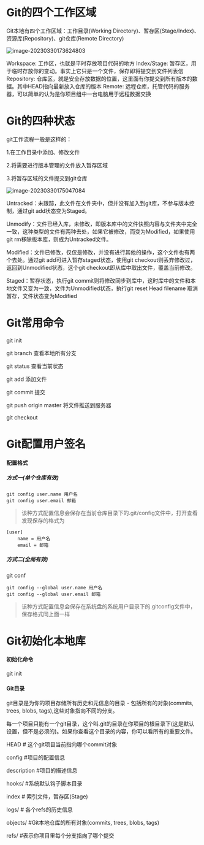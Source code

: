 # Git的四个工作区域



Git本地有四个工作区域：工作目录(Working Directory)、暂存区(Stage/Index)、资源库(Repository)、git仓库(Remote Directory)

![image-20230330173624803](D:\project\Git\images\image-20230330173624803.png)

Workspace: 工作区，也就是平时存放项目代码的地方
Index/Stage: 暂存区，用于临时存放你的变动。事实上它只是一个文件，保存即将提交到文件列表信
Repository: 仓库区，就是安全存放数据的位置，这里面有你提交到所有版本的数据。其中HEAD指向最新放入仓库的版本
Remote: 远程仓库，托管代码的服务器，可以简单的认为是你项目组中一台电脑用于远程数据交换



# Git的四种状态

git工作流程一般是这样的：

1.在工作目录中添加、修改文件

2.将需要进行版本管理的文件放入暂存区域

3.将暂存区域的文件提交到git仓库

![image-20230330175047084](D:\project\Git\images\image-20230330175047084.png)

Untracked：未跟踪，此文件在文件夹中，但并没有加入到git库，不参与版本控制，通过git add状态变为Staged。

Unmodify：文件已经入库，未修改，即版本库中的文件快照内容与文件夹中完全一致，这种类型的文件有两种去处，如果它被修改，而变为Modified，如果使用git rm移除版本库，则成为Untracked文件。

Modified：文件已修改，仅仅是修改，并没有进行其他的操作，这个文件也有两个去处。通过git add可进入暂存staged状态，使用git checkout则丢弃修改过，返回到Unmodified状态，这个git checkout即从库中取出文件，覆盖当前修改。

Staged：暂存状态，执行git commit则将修改同步到库中，这时库中的文件和本地文件又变为一致，文件为Unmodified状态，执行git reset Head filename 取消暂存，文件状态变为Modified



# Git常用命令

git init

git branch 查看本地所有分支

git status 查看当前状态

git add 添加文件

git commit 提交

git push origin master 将文件推送到服务器

git checkout 

# Git配置用户签名

#### 配置格式

##### 方式一(单个仓库有效)

```
git config user.name 用户名
git config user.email 邮箱
```

> 该种方式配置信息会保存在当前仓库目录下的.git/config文件中，打开查看发现保存的格式为

```
[user]
	name = 用户名
	email = 邮箱
```

##### 方式二(全局有效)

git conf

```
git config --global user.name 用户名
git config --global user.email 邮箱
```

> 该种方式配置信息会保存在系统盘的系统用户目录下的.gitconfig文件中，保存格式同上面一样

# Git初始化本地库

#### 初始化命令

git init

#### Git目录

git目录是为你的项目存储所有历史和元信息的目录 - 包括所有的对象(commits, trees, blobs, tags),这些对象指向不同的分支。

每一个项目只能有一个git目录，这个叫.git的目录在你项目的根目录下(这是默认设置，但不是必须的)。如果你查看这个目录的内容，你可以看所有的重要文件。

HEAD  # 这个git项目当前指向哪个commit对象

config  #项目的配置信息

description  #项目的描述信息

hooks/  #系统默认钩子脚本目录

index   # 索引文件，暂存区(Stage)

logs/   # 各个refs的历史信息  

objects/   #Git本地仓库的所有对象(commits, trees, blobs, tags)

refs/   #表示你项目里每个分支指向了哪个提交